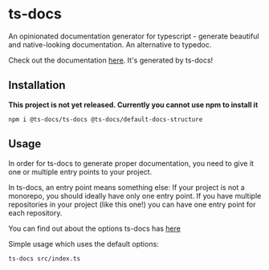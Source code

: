 # ts-docs

An opinionated documentation generator for typescript - generate beautiful and native-looking documentation. An alternative to typedoc.

Check out the documentation [here](https://ts-docs.github.io/ts-docs/index.html). It's generated by ts-docs!

## Installation

**This project is not yet released. Currently you cannot use npm to install it**

```
npm i @ts-docs/ts-docs @ts-docs/default-docs-structure
```

## Usage 

In order for ts-docs to generate proper documentation, you need to give it one or multiple entry points to your project.

In ts-docs, an entry point means something else: If your project is not a monorepo, you should ideally have only one entry point. If you have multiple repositories in your project (like this one!) you can have one entry point for each repository. 

You can find out about the options ts-docs has [here](https://ts-docs.github.io/ts-docs/pages/Guides/Options.html)

Simple usage which uses the default options:

```
ts-docs src/index.ts
```
